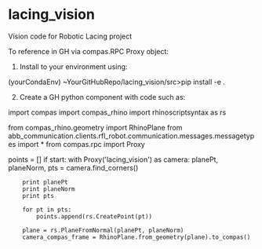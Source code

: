 # lacing_vision
 Vision code for Robotic Lacing project
 
 To reference in GH via compas.RPC Proxy object:
 
 1) Install to your environment using:

(yourCondaEnv) ~YourGitHubRepo/lacing_vision/src>pip install -e .

2) Create a GH python component with code such as:

import compas
import compas_rhino
import rhinoscriptsyntax as rs

from compas_rhino.geometry import RhinoPlane
from abb_communication.clients.rfl_robot.communication.messages.messagetypes import *
from compas.rpc import Proxy

points = []
if start:
    with Proxy('lacing_vision') as camera:
        planePt, planeNorm, pts = camera.find_corners()

        print planePt
        print planeNorm
        print pts
        
        for pt in pts:
            points.append(rs.CreatePoint(pt))
        
        plane = rs.PlaneFromNormal(planePt, planeNorm)
        camera_compas_frame = RhinoPlane.from_geometry(plane).to_compas()
